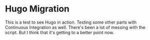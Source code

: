 # Hugo Migration

This is a test to see Hugo in action. Testing some other parts with Continuous Integration as well. There's been a lot of messing with the script. But I think that it's getting to a better point now.